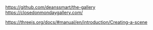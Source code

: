 https://github.com/deanssmart/the-gallery
https://closedonmondaygallery.com/

https://threejs.org/docs/#manual/en/introduction/Creating-a-scene